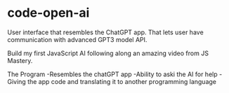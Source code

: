 # code-open-ai
 User interface that resembles the ChatGPT app. 
 That lets user have communication with advanced GPT3 model API.
 
 Build my first JavaScript AI following along an amazing video from JS Mastery. 
 
The Program 
-Resembles the chatGPT app 
-Ability to aski the AI for help 
-Giving the app code and translating it to another programming language
 
